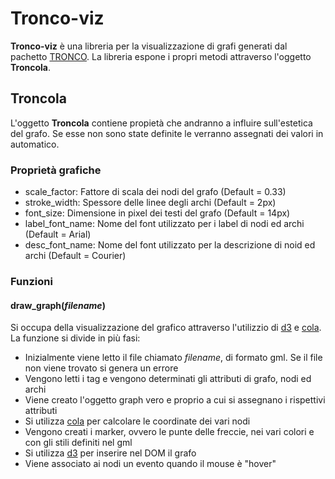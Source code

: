 # Tronco-viz
**Tronco-viz** è una libreria per la visualizzazione di grafi generati dal pachetto [TRONCO](https://sites.google.com/site/troncopackage/).
La libreria espone i propri metodi attraverso l'oggetto **Troncola**.

## Troncola

L'oggetto **Troncola** contiene propietà che andranno a influire sull'estetica del grafo.
Se esse non sono state definite le verranno assegnati dei valori in automatico.

### Proprietà grafiche

 - scale_factor: Fattore di scala dei nodi del grafo (Default = 0.33)
 - stroke_width: Spessore delle linee degli archi (Default = 2px)
 - font_size: Dimensione in pixel dei testi del grafo (Default = 14px)
 - label_font_name: Nome del font utilizzato per i label di nodi ed archi (Default = Arial)
 - desc_font_name: Nome del font utilizzato per la descrizione di noid ed archi (Default = Courier)

### Funzioni

#### draw_graph(*filename*)

Si occupa della visualizzazione del grafico attraverso l'utilizzio di [d3](https://d3js.org/) e [cola](http://marvl.infotech.monash.edu/webcola/).
La funzione si divide in più fasi:

 - Inizialmente viene letto il file chiamato *filename*, di formato gml. Se il file non viene trovato si genera un errore
 - Vengono letti i tag **<key>** e vengono determinati gli attributi di grafo, nodi ed archi
 - Viene creato l'oggetto graph vero e proprio a cui si assegnano i rispettivi attributi
 - Si utilizza [cola](http://marvl.infotech.monash.edu/webcola/) per calcolare le coordinate dei vari nodi
 - Vengono creati i marker, ovvero le punte delle freccie, nei vari colori e con gli stili definiti nel gml
 - Si utilizza [d3](https://d3js.org/) per inserire nel DOM il grafo
 - Viene associato ai nodi un evento quando il mouse è "hover"